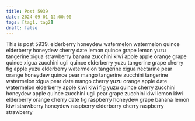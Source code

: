 ```yaml
---
title: Post 5939
date: 2024-09-01 12:00:00
tags: [tag1, tag2]
draft: false
---
```

This is post 5939.
elderberry
honeydew
watermelon
watermelon
quince
elderberry
honeydew
cherry
date
lemon
quince
grape
lemon
yuzu
tangerine
xigua
strawberry
banana
zucchini
kiwi
apple
apple
orange
grape
quince
xigua
zucchini
ugli
quince
elderberry
yuzu
tangerine
grape
cherry
fig
apple
yuzu
elderberry
watermelon
tangerine
xigua
nectarine
pear
orange
honeydew
quince
pear
mango
tangerine
zucchini
tangerine
watermelon
xigua
pear
date
mango
cherry
yuzu
orange
apple
date
watermelon
elderberry
apple
kiwi
kiwi
fig
yuzu
quince
cherry
zucchini
honeydew
apple
quince
zucchini
ugli
pear
grape
zucchini
kiwi
lemon
kiwi
elderberry
orange
cherry
date
fig
raspberry
honeydew
grape
banana
lemon
kiwi
strawberry
honeydew
raspberry
elderberry
cherry
raspberry
strawberry
